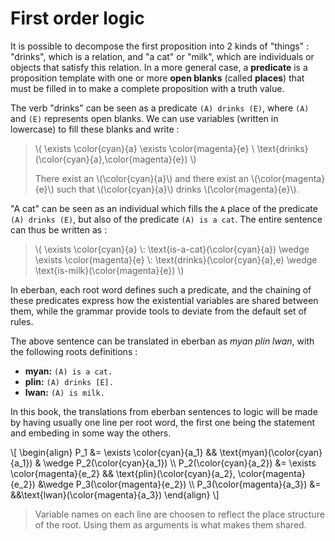 # First order logic

It is possible to decompose the first proposition into 2 kinds of "things" :
"drinks", which is a relation, and "a cat" or "milk", which are individuals or
objects that satisfy this relation. In a more general case, a **predicate** is a
proposition template with one or more **open blanks** (called **places**) that
must be filled in to make a complete proposition with a truth value.

The verb "drinks" can be seen as a predicate `(A) drinks (E)`, where `(A)` and
`(E)` represents open blanks. We can use variables (written in lowercase) to
fill these blanks and write :

> \\(
> \exists \\color{cyan}{a} \exists \\color{magenta}{e} \\
> \text{drinks}(\\color{cyan}{a},\\color{magenta}{e})
> \\)
>   
> There exist an \\(\\color{cyan}{a}\\) and there exist an
> \\(\\color{magenta}{e}\\) such that \\(\\color{cyan}{a}\\) drinks
> \\(\\color{magenta}{e}\\).

"A cat" can be seen as an individual which fills the `A` place of the predicate
`(A) drinks (E)`, but also of the predicate `(A) is a cat`. The entire sentence
can thus be written as :

> \\(
> \exists \\color{cyan}{a} \\:
> \text{is-a-cat}(\\color{cyan}{a}) \wedge
> \exists \\color{magenta}{e} \\:
> \text{drinks}(\\color{cyan}{a},e) \wedge
> \text{is-milk}(\\color{magenta}{e})
> \\)

In eberban, each root word defines such a predicate, and the chaining of these
predicates express how the existential variables are shared between them, while
the grammar provide tools to deviate from the default set of rules.

The above sentence can be translated in eberban as *myan plin lwan*, with the
following roots definitions :

- **myan:** `(A) is a cat.`  
- **plin:** `(A) drinks [E].`  
- **lwan:** `(A) is milk.`

In this book, the translations from eberban sentences to logic will be made by
having usually one line per root word, the first one being the statement and
embeding in some way the others.

\\[
\begin{align}
    P_1 &= \exists \color{cyan}{a_1} && \text{myan}(\color{cyan}{a_1}) & \wedge P_2(\color{cyan}{a_1}) \\\\
    P_2(\color{cyan}{a_2}) &= \exists \color{magenta}{e_2} && \text{plin}(\color{cyan}{a_2}, \color{magenta}{e_2}) &\wedge P_3(\color{magenta}{e_2}) \\\\
    P_3(\color{magenta}{a_3}) &= &&\text{lwan}(\color{magenta}{a_3})
\end{align}
\\]

> Variable names on each line are choosen to reflect the place structure of the
> root. Using them as arguments is what makes them shared.